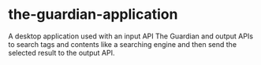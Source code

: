 # the-guardian-application
A desktop application used with an input API The Guardian and output APIs to search tags and contents like a searching engine and then send the selected result to the output API. 
